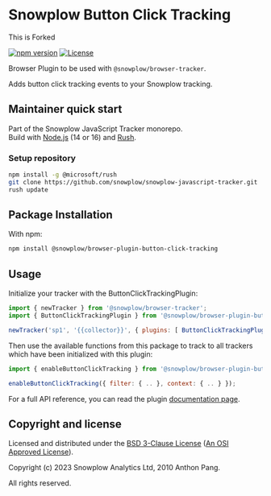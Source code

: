 # Snowplow Button Click Tracking

This is Forked

[![npm version][npm-image]][npm-url]
[![License][license-image]](LICENSE)

Browser Plugin to be used with `@snowplow/browser-tracker`.

Adds button click tracking events to your Snowplow tracking.

## Maintainer quick start

Part of the Snowplow JavaScript Tracker monorepo.  
Build with [Node.js](https://nodejs.org/en/) (14 or 16) and [Rush](https://rushjs.io/).

### Setup repository

```bash
npm install -g @microsoft/rush 
git clone https://github.com/snowplow/snowplow-javascript-tracker.git
rush update
```

## Package Installation

With npm:

```bash
npm install @snowplow/browser-plugin-button-click-tracking
```

## Usage

Initialize your tracker with the ButtonClickTrackingPlugin:

```js
import { newTracker } from '@snowplow/browser-tracker';
import { ButtonClickTrackingPlugin } from '@snowplow/browser-plugin-button-click-tracking';

newTracker('sp1', '{{collector}}', { plugins: [ ButtonClickTrackingPlugin() ] }); // Also stores reference at module level
```

Then use the available functions from this package to track to all trackers which have been initialized with this plugin:

```js
import { enableButtonClickTracking } from '@snowplow/browser-plugin-button-click-tracking';

enableButtonClickTracking({ filter: { .. }, context: { .. } });
```

For a full API reference, you can read the plugin [documentation page](https://docs.snowplow.io/docs/collecting-data/collecting-from-own-applications/javascript-trackers/browser-tracker/browser-tracker-v3-reference/plugins/button-click-tracking/).

## Copyright and license

Licensed and distributed under the [BSD 3-Clause License](LICENSE) ([An OSI Approved License][osi]).

Copyright (c) 2023 Snowplow Analytics Ltd, 2010 Anthon Pang.

All rights reserved.

[npm-url]: https://www.npmjs.com/package/@snowplow/browser-plugin-form-tracking
[npm-image]: https://img.shields.io/npm/v/@snowplow/browser-plugin-form-tracking
[osi]: https://opensource.org/licenses/BSD-3-Clause
[license-image]: https://img.shields.io/npm/l/@snowplow/browser-plugin-form-tracking

